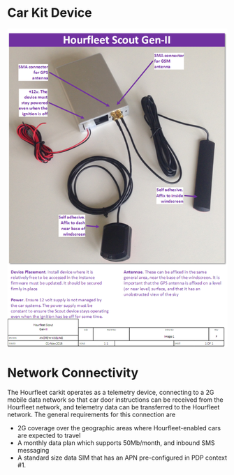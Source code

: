 # Car Kit Device
![](images/Mindkin-Scout-Gen2-RevF-Installation.png) 

# Network Connectivity
The Hourfleet carkit operates as a telemetry device, connecting to a 2G mobile data network so that car door instructions can be received from the Hourfleet network, and telemetry data can be transferred to the Hourfleet network. 
The general requirements for this connection are
-	2G coverage over the geographic areas where Hourfleet-enabled cars are expected to travel
-	A monthly data plan which supports 50Mb/month, and inbound SMS messaging
-	A standard size data SIM that has an APN pre-configured in PDP context #1. 
